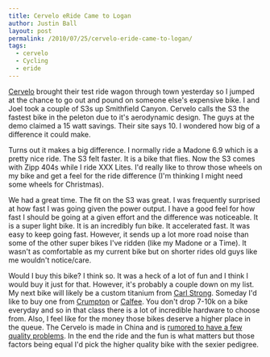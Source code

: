 ```yaml
---
title: Cervelo eRide Came to Logan
author: Justin Ball
layout: post
permalink: /2010/07/25/cervelo-eride-came-to-logan/
tags:
  - cervelo
  - Cycling
  - eride
---
```

[Cervelo][1] brought their test ride wagon through town yesterday so I jumped at the chance to go out and pound on someone else's expensive bike. I and Joel took a couple of S3s up Smithfield Canyon. Cervelo calls the S3 the fastest bike in the peleton due to it's aerodynamic design. The guys at the demo claimed a 15 watt savings. Their site says 10. I wondered how big of a difference it could make.

 [1]: http://www.cervelo.com/

Turns out it makes a big difference. I normally ride a Madone 6.9 which is a pretty nice ride. The S3 felt faster. It is a bike that flies. Now the S3 comes with Zipp 404s while I ride XXX Lites. I'd really like to throw those wheels on my bike and get a feel for the ride difference (I'm thinking I might need some wheels for Christmas). 

We had a great time. The fit on the S3 was great. I was frequently surprised at how fast I was going given the power output. I have a good feel for how fast I should be going at a given effort and the difference was noticeable. It is a super light bike. It is an incredibly fun bike. It accelerated fast. It was easy to keep going fast. However, it sends up a lot more road noise than some of the other super bikes I've ridden (like my Madone or a Time). It wasn't as comfortable as my current bike but on shorter rides old guys like me wouldn't notice/care.

Would I buy this bike? I think so. It was a heck of a lot of fun and I think I would buy it just for that. However, it's probably a couple down on my list. My next bike will likely be a custom titanium from [Carl Strong][2]. Someday I'd like to buy one from [Crumpton][3] or [Calfee][4]. You don't drop 7-10k on a bike everyday and so in that class there is a lot of incredible hardware to choose from. Also, I feel like for the money those bikes deserve a higher place in the queue. The Cervelo is made in China and is [rumored to have a few quality problems][5]. In the end the ride and the fun is what matters but those factors being equal I'd pick the higher quality bike with the sexier pedigree.

 [2]: http://www.strongframes.com/
 [3]: http://www.crumptoncycles.com/
 [4]: http://www.calfeedesign.com/
 [5]: http://forums.cervelo.com/forums/p/5956/42332.aspx